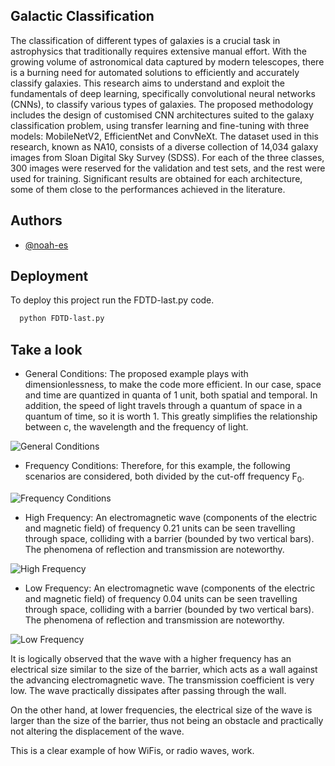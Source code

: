 
## Galactic Classification

The classification of different types of galaxies is a crucial task in astrophysics that traditionally requires extensive manual effort. With the growing volume of astronomical data captured by modern telescopes, there is a burning need for automated solutions to efficiently and accurately classify galaxies. This research aims to understand and exploit the fundamentals of deep learning, specifically convolutional neural networks (CNNs), to classify various types of galaxies. The proposed methodology includes the design of customised CNN architectures suited to the galaxy classification problem, using transfer learning and fine-tuning with three models: MobileNetV2, EfficientNet and ConvNeXt. The dataset used in this research, known as NA10, consists of a diverse collection of 14,034 galaxy images from Sloan Digital Sky Survey (SDSS). For each of the three classes, 300 images were reserved for the validation and test sets, and the rest were used for training. Significant results are obtained for each architecture, some of them close to the performances achieved in the literature.


## Authors

- [@noah-es](https://github.com/noah-es)


## Deployment

To deploy this project run the FDTD-last.py code.

```bash
  python FDTD-last.py
```


## Take a look

* General Conditions: The proposed example plays with dimensionlessness, to make the code more efficient. In our case, space and time are quantized in quanta of 1 unit, both spatial and temporal. In addition, the speed of light travels through a quantum of space in a quantum of time, so it is worth 1. This greatly simplifies the relationship between c, the wavelength and the frequency of light. 

![General Conditions](Gif/General_Conditions.gif)

* Frequency Conditions: Therefore, for this example, the following scenarios are considered, both divided by the cut-off frequency F<sub>0</sub>.

![Frequency Conditions](Gif/Frequency_Conditions.gif)

* High Frequency: An electromagnetic wave (components of the electric and magnetic field) of frequency 0.21 units can be seen travelling through space, colliding with a barrier (bounded by two vertical bars). The phenomena of reflection and transmission are noteworthy.

![High Frequency](Gif/High_Frequency.gif)

* Low Frequency: An electromagnetic wave (components of the electric and magnetic field) of frequency 0.04 units can be seen travelling through space, colliding with a barrier (bounded by two vertical bars). The phenomena of reflection and transmission are noteworthy.

![Low Frequency](Gif/Low_Frequency.gif)

It is logically observed that the wave with a higher frequency has an electrical size similar to the size of the barrier, which acts as a wall against the advancing electromagnetic wave. The transmission coefficient is very low. The wave practically dissipates after passing through the wall.

 On the other hand, at lower frequencies, the electrical size of the wave is larger than the size of the barrier, thus not being an obstacle and practically not altering the displacement of the wave.

This is a clear example of how WiFis, or radio waves, work.
